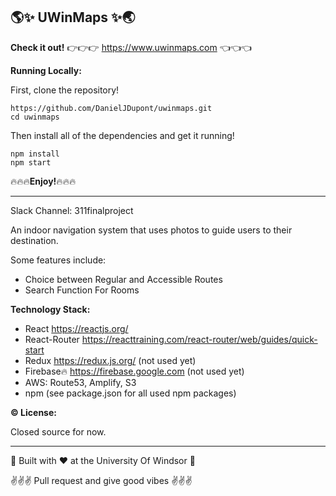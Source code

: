 ## :earth_americas::sparkles: UWinMaps :sparkles::earth_asia:

**Check it out!**
:point_right::point_right::point_right: https://www.uwinmaps.com :point_left::point_left::point_left:

**Running Locally:**

First, clone the repository!
```
https://github.com/DanielJDupont/uwinmaps.git
cd uwinmaps
```
Then install all of the dependencies and get it running!
```
npm install
npm start
```

:fire::fire::fire:**Enjoy!**:fire::fire::fire:

--------------------------------------------------


Slack Channel: 311finalproject

An indoor navigation system that uses photos to guide users to their destination.

Some features include:
- Choice between Regular and Accessible Routes
- Search Function For Rooms

**Technology Stack:**
- React https://reactjs.org/
- React-Router https://reacttraining.com/react-router/web/guides/quick-start
- Redux https://redux.js.org/ (not used yet)
- Firebase:fire: https://firebase.google.com (not used yet)
- AWS: Route53, Amplify, S3
- npm (see package.json for all used npm packages)

**:copyright: License:**

Closed source for now.

--------------------------------------------------

:rose: Built with :heart: at the University Of Windsor :rose:

:v::v::v: Pull request and give good vibes :v::v::v:


